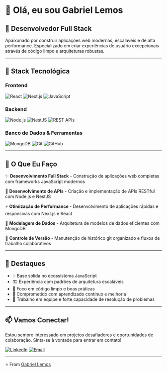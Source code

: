 # 👋 Olá, eu sou Gabriel Lemos

## 🚀 Desenvolvedor Full Stack

Apaixonado por construir aplicações web modernas, escaláveis e de alta performance. Especializado em criar experiências de usuário excepcionais através de código limpo e arquiteturas robustas.

---

## 💼 Stack Tecnológica

### Frontend
![React](https://img.shields.io/badge/-React-61DAFB?style=flat-square&logo=react&logoColor=black)
![Next.js](https://img.shields.io/badge/-Next.js-000000?style=flat-square&logo=next.js&logoColor=white)
![JavaScript](https://img.shields.io/badge/-JavaScript-F7DF1E?style=flat-square&logo=javascript&logoColor=black)

### Backend
![Node.js](https://img.shields.io/badge/-Node.js-339933?style=flat-square&logo=node.js&logoColor=white)
![NestJS](https://img.shields.io/badge/-NestJS-E0234E?style=flat-square&logo=nestjs&logoColor=white)
![REST APIs](https://img.shields.io/badge/-REST%20APIs-009688?style=flat-square&logo=fastapi&logoColor=white)

### Banco de Dados & Ferramentas
![MongoDB](https://img.shields.io/badge/-MongoDB-47A248?style=flat-square&logo=mongodb&logoColor=white)
![Git](https://img.shields.io/badge/-Git-F05032?style=flat-square&logo=git&logoColor=white)
![GitHub](https://img.shields.io/badge/-GitHub-181717?style=flat-square&logo=github&logoColor=white)

---

## 🎯 O Que Eu Faço

✨ **Desenvolvimento Full Stack** - Construção de aplicações web completas com frameworks JavaScript modernos

🔧 **Desenvolvimento de APIs** - Criação e implementação de APIs RESTful com Node.js e NestJS

⚡ **Otimização de Performance** - Desenvolvimento de aplicações rápidas e responsivas com Next.js e React

💾 **Modelagem de Dados** - Arquitetura de modelos de dados eficientes com MongoDB

🔄 **Controle de Versão** - Manutenção de histórico git organizado e fluxos de trabalho colaborativos

---

## 🌟 Destaques

- 💡 Base sólida no ecossistema JavaScript
- 🏗️ Experiência com padrões de arquitetura escaláveis
- 🎨 Foco em código limpo e boas práticas
- 🚀 Comprometido com aprendizado contínuo e melhoria
- 🤝 Trabalho em equipe e forte capacidade de resolução de problemas

---

## 📫 Vamos Conectar!

Estou sempre interessado em projetos desafiadores e oportunidades de colaboração. Sinta-se à vontade para entrar em contato!

[![LinkedIn](https://img.shields.io/badge/-LinkedIn-0A66C2?style=flat-square&logo=linkedin&logoColor=white)]([seu-linkedin-url](https://www.linkedin.com/in/gabriel-dasilva-lemos/))
[![Email](https://img.shields.io/badge/-Email-EA4335?style=flat-square&logo=gmail&logoColor=white)](mailto:gabrieldasilvalemos96@gmail.com)

---

⭐️ From [Gabriel Lemos](https://github.com/Gabrieldsl96)
